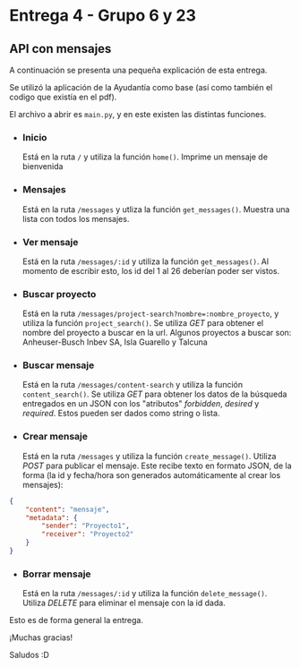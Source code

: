 ﻿# Entrega 4 - Grupo 6 y 23
## API con mensajes


A continuación se presenta una pequeña explicación de esta entrega.

Se utilizó la aplicación de la Ayudantía como base (así como también el codigo que existía en el pdf).

El archivo a abrir es `main.py`, y en este existen las distintas funciones.

* ### Inicio
  Está en la ruta `/` y utiliza la función `home()`. Imprime un mensaje de bienvenida
* ### Mensajes
  Está en la ruta `/messages` y utliza la función `get_messages()`. Muestra una lista con todos los mensajes.
* ### Ver mensaje
    Está en la ruta `/messages/:id` y utiliza la función `get_messages()`. Al momento de escribir esto, los id del 1 al 26 deberían poder ser vistos.

* ### Buscar proyecto
    Está en la ruta `/messages/project-search?nombre=:nombre_proyecto`, y utiliza la función `project_search()`. Se utiliza *GET* para obtener el nombre del proyecto a buscar en la url.
    Algunos proyectos a buscar son: Anheuser-Busch Inbev SA, Isla Guarello y Talcuna
* ### Buscar mensaje
    Está en la ruta `/messages/content-search` y utiliza la función `content_search()`. Se utiliza *GET* para obtener los datos de la búsqueda entregados en un JSON con los "atributos" *forbidden*, *desired* y *required*. Estos pueden ser dados como string o lista.
* ### Crear mensaje
    Está en la ruta `/messages` y utiliza la función `create_message()`. Utiliza *POST* para publicar el mensaje. Este recibe texto en formato JSON, de la forma (la id y fecha/hora son generados automáticamente al crear los mensajes):
```json
{
    "content": "mensaje",
    "metadata": {
        "sender": "Proyecto1",
        "receiver": "Proyecto2"
    } 
}
```


* ### Borrar mensaje
  Está en la ruta `/messages/:id` y utiliza la función `delete_message()`. Utiliza *DELETE* para eliminar el mensaje con la id dada.


Esto es de forma general la entrega.

¡Muchas gracias!

Saludos :D